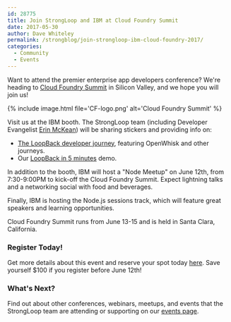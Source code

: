 ```yaml
---
id: 28775
title: Join StrongLoop and IBM at Cloud Foundry Summit
date: 2017-05-30
author: Dave Whiteley
permalink: /strongblog/join-strongloop-ibm-cloud-foundry-2017/
categories:
  - Community
  - Events
---
```


Want to attend the premier enterprise app developers conference? We're heading to [Cloud Foundry Summit](https://www.cloudfoundry.org/event/summit-silicon-valley-2017/) in Silicon Valley, and we hope you will join us!

{% include image.html file='CF-logo.png' alt='Cloud Foundry Summit' %}

Visit us at the IBM booth. The StrongLoop team (including Developer Evangelist [Erin McKean](https://twitter.com/emckean)) will be sharing stickers and providing info on: 

- [The LoopBack developer journey](https://developer.ibm.com/code/journeys/unlock-enterprise-data-using-apis/), featuring OpenWhisk and other journeys.
- Our [LoopBack in 5 minutes](http://developer.ibm.com/apiconnect/2017/03/09/loopback-in-5-minutes/) demo.

In addition to the booth, IBM will host a "Node Meetup" on June 12th, from 7:30-9:00PM to kick-off the Cloud Foundry Summit. Expect lightning talks and a networking social with food and beverages. 

Finally, IBM is hosting the Node.js sessions track, which will feature great speakers and learning opportunities.

<!--more-->
Cloud Foundry Summit runs from June 13-15 and is held in Santa Clara, California.

### Register Today!

Get more details about this event and reserve your spot today [here](https://goo.gl/z6aMOf). Save yourself $100 if you register before June 12th!

### What's Next?

Find out about other conferences, webinars, meetups, and events that the StrongLoop team are attending or supporting on our [events page](https://strongloop.com/events/).
